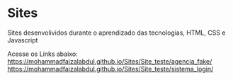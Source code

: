 # Sites
 Sites desenvolividos durante o aprendizado das tecnologias, HTML, CSS e Javascript 
 
 Acesse os Links abaixo:
 https://mohammadfaizalabdul.github.io/Sites/Site_teste/agencia_fake/
https://mohammadfaizalabdul.github.io/Sites/Site_teste/sistema_login/
